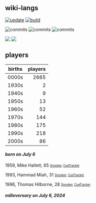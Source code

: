 ## wiki-langs
[![update](https://github.com/dreamerminsk/wiki-langs/actions/workflows/update-tables.yml/badge.svg)](https://github.com/dreamerminsk/wiki-langs/actions/workflows/update-tables.yml)
[![build](https://github.com/dreamerminsk/wiki-langs/actions/workflows/build.yml/badge.svg)](https://github.com/dreamerminsk/wiki-langs/actions/workflows/build.yml)

![commits](https://img.shields.io/github/commit-activity/y/dreamerminsk/wiki-langs)
![commits](https://img.shields.io/github/commit-activity/m/dreamerminsk/wiki-langs)
![commits](https://img.shields.io/github/commit-activity/w/dreamerminsk/wiki-langs)

![](https://img.shields.io/github/languages/code-size/dreamerminsk/wiki-langs)
![](https://img.shields.io/github/repo-size/dreamerminsk/wiki-langs)

## players
| births | players |
| :----: | ------: |
| 0000s | 2665 |
| 1930s | 2 |
| 1940s | 9 |
| 1950s | 13 |
| 1960s | 52 |
| 1970s | 144 |
| 1980s | 175 |
| 1990s | 218 |
| 2000s | 86 |

#### ***born on July  6***
1959, Mike Hallett, 65 <sub><sup>[Snooker](http://www.snooker.org/res/index.asp?player=205), [CueTracker](http://cuetracker.net/Players/mike-hallett/)</sup></sub>

1993, Hammad Miah, 31 <sub><sup>[Snooker](http://www.snooker.org/res/index.asp?player=593), [CueTracker](http://cuetracker.net/Players/hammad-miah/)</sup></sub>

1996, Thomas Hilborne, 28 <sub><sup>[Snooker](http://www.snooker.org/res/index.asp?player=1491), [CueTracker](http://cuetracker.net/Players/thomas-hilborne/)</sup></sub>


#### ***milleversary on July  6, 2024***



